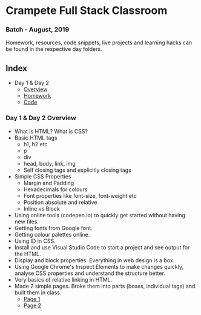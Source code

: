 # Crampete Full Stack Classroom

### Batch - August, 2019

Homework, resources, code snippets, live projects and learning hacks can be found in the respective day folders.

## Index

- Day 1 & Day 2
  - [Overview](#day-1---2-overview)
  - [Homework](day_01_n_02/homework.md)
  - [Code](https://github.com/crampete/full_stack_classroom_august_2019/tree/master/day_01_n_02/code_snippets)

### Day 1 & Day 2 Overview

- What is HTML? What is CSS?
- Basic HTML tags
  - h1, h2 etc
  - p
  - div
  - head, body, link, img
  - Self closing tags and explicitly closing tags
- Simple CSS Properties
  - Margin and Padding
  - Hexadecimals for colours
  - Font properties like font-size, font-weight etc
  - Position absolute and relative
  - Inline vs Block
- Using online tools (codepen.io) to quickly get started without having new files.
- Getting fonts from Google font.
- Getting colour palettes online.
- Using ID in CSS.
- Install and use Visual Studio Code to start a project and see output for the HTML.
- Display and block properties. Everything in web design is a box.
- Using Google Chrome's Inspect Elements to make changes quickly, analyse CSS properties and understand the structure better.
- Very basics of relative linking in HTML.
- Made 2 simple pages. Broke them into parts (boxes, individual tags) and built them in class.
  - [Page 1](https://github.com/crampete/full_stack_classroom_august_2019/tree/master/day_01_n_02/code_snippets/01_simple_text)
  - [Page 2](https://github.com/crampete/full_stack_classroom_august_2019/tree/master/day_01_n_02/code_snippets/02_random_quote)
